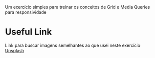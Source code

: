 Um exercício simples para treinar os conceitos de Grid e Media Queries para responsividade

# Useful Link

Link para buscar imagens semelhantes ao que usei neste exercício
<a href="https://unsplash.com/"> Unsplash </a>
